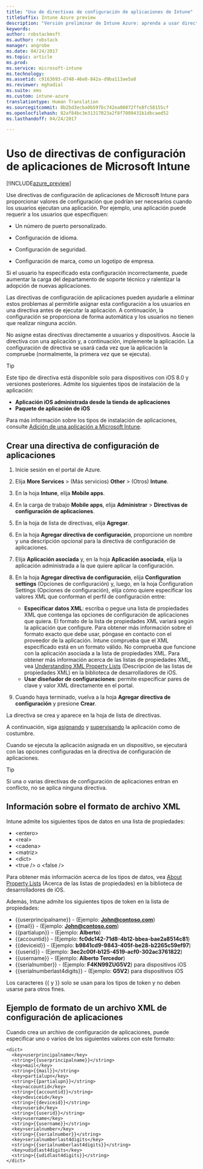 ```yaml
---
title: "Uso de directivas de configuración de aplicaciones de Intune"
titleSuffix: Intune Azure preview
description: "Versión preliminar de Intune Azure: aprenda a usar directivas de configuración de aplicaciones para proporcionar datos de configuración a una aplicación de iOS, cuando se ejecuta."
keywords: 
author: robstackmsft
ms.author: robstack
manager: angrobe
ms.date: 04/24/2017
ms.topic: article
ms.prod: 
ms.service: microsoft-intune
ms.technology: 
ms.assetid: c9163693-d748-46e0-842a-d9ba113ae5a8
ms.reviewer: mghadial
ms.suite: ems
ms.custom: intune-azure
translationtype: Human Translation
ms.sourcegitcommit: 8b2bd3ecba0b597bc742ea08872ffe8fc58155cf
ms.openlocfilehash: 82af84bc3e31317023a2f8f7089431b1dbcaed52
ms.lasthandoff: 04/24/2017

---
```


# <a name="how-to-use-microsoft-intune-app-configuration-policies"></a>Uso de directivas de configuración de aplicaciones de Microsoft Intune

[!INCLUDE[azure_preview](../includes/azure_preview.md)]

Use directivas de configuración de aplicaciones de Microsoft Intune para proporcionar valores de configuración que podrían ser necesarios cuando los usuarios ejecutan una aplicación. Por ejemplo, una aplicación puede requerir a los usuarios que especifiquen:

-   Un número de puerto personalizado.

-   Configuración de idioma.

-   Configuración de seguridad.

-   Configuración de marca, como un logotipo de empresa.

Si el usuario ha especificado esta configuración incorrectamente, puede aumentar la carga del departamento de soporte técnico y ralentizar la adopción de nuevas aplicaciones.

Las directivas de configuración de aplicaciones pueden ayudarle a eliminar estos problemas al permitirle asignar esta configuración a los usuarios en una directiva antes de ejecutar la aplicación. A continuación, la configuración se proporciona de forma automática y los usuarios no tienen que realizar ninguna acción.

No asigne estas directivas directamente a usuarios y dispositivos. Asocie la directiva con una aplicación y, a continuación, implemente la aplicación. La configuración de directiva se usará cada vez que la aplicación la compruebe (normalmente, la primera vez que se ejecuta).

> [!TIP]
> Este tipo de directiva está disponible solo para dispositivos con iOS 8.0 y versiones posteriores. Admite los siguientes tipos de instalación de la aplicación:
>
> -   **Aplicación iOS administrada desde la tienda de aplicaciones**
> -   **Paquete de aplicación de iOS**
>
> Para más información sobre los tipos de instalación de aplicaciones, consulte [Adición de una aplicación a Microsoft Intune](/intune-azure/manage-apps/add-apps).

## <a name="create-an-app-configuration-policy"></a>Crear una directiva de configuración de aplicaciones

1. Inicie sesión en el portal de Azure.
2. Elija **More Services** >  (Más servicios) **Other** >  (Otros) **Intune**.
3. En la hoja **Intune**, elija **Mobile apps**.
1.  En la carga de trabajo **Mobile apps**, elija **Administrar** > **Directivas de configuración de aplicaciones**.

2.  En la hoja de lista de directivas, elija **Agregar**.

3.  En la hoja **Agregar directiva de configuración**, proporcione un nombre y una descripción opcional para la directiva de configuración de aplicaciones.
4.  Elija **Aplicación asociada** y, en la hoja **Aplicación asociada**, elija la aplicación administrada a la que quiere aplicar la configuración.
5.  En la hoja **Agregar directiva de configuración**, elija **Configuration settings** (Opciones de configuración) y, luego, en la hoja Configuration Settings (Opciones de configuración), elija cómo quiere especificar los valores XML que conforman el perfil de configuración entre:
    - **Especificar datos XML**: escriba o pegue una lista de propiedades XML que contenga las opciones de configuración de aplicaciones que quiera. El formato de la lista de propiedades XML variará según la aplicación que configure. Para obtener más información sobre el formato exacto que debe usar, póngase en contacto con el proveedor de la aplicación.
    Intune comprueba que el XML especificado está en un formato válido. No comprueba que funcione con la aplicación asociada a la lista de propiedades XML.
    Para obtener más información acerca de las listas de propiedades XML, vea [Understanding XML Property Lists](https://developer.apple.com/library/ios/documentation/Cocoa/Conceptual/PropertyLists/UnderstandXMLPlist/UnderstandXMLPlist.html) (Descripción de las listas de propiedades XML) en la biblioteca de desarrolladores de iOS.
    - **Usar diseñador de configuraciones**: permite especificar pares de clave y valor XML directamente en el portal.
8. Cuando haya terminado, vuelva a la hoja **Agregar directiva de configuración** y presione **Crear**.

La directiva se crea y aparece en la hoja de lista de directivas.

A continuación, siga [asignando](deploy-apps.md) y [supervisando](monitor-apps.md) la aplicación como de costumbre.

Cuando se ejecuta la aplicación asignada en un dispositivo, se ejecutará con las opciones configuradas en la directiva de configuración de aplicaciones.

> [!TIP]
> Si una o varias directivas de configuración de aplicaciones entran en conflicto, no se aplica ninguna directiva.

## <a name="information-about-the-xml-file-format"></a>Información sobre el formato de archivo XML

Intune admite los siguientes tipos de datos en una lista de propiedades:

- &lt;entero&gt;
- &lt;real&gt;
- &lt;cadena&gt;
- &lt;matriz&gt;
- &lt;dict&gt;
- &lt;true /&gt; o &lt;false /&gt;

Para obtener más información acerca de los tipos de datos, vea [About Property Lists](https://developer.apple.com/library/ios/documentation/Cocoa/Conceptual/PropertyLists/AboutPropertyLists/AboutPropertyLists.html) (Acerca de las listas de propiedades) en la biblioteca de desarrolladores de iOS.

Además, Intune admite los siguientes tipos de token en la lista de propiedades:
- \{\{userprincipalname\}\} - (Ejemplo: **John@contoso.com**)
- \{\{mail\}\} - (Ejemplo: **John@contoso.com**)
- \{\{partialupn\}\} - (Ejemplo: **Alberto**)
- \{\{accountid\}\} - (Ejemplo: **fc0dc142-71d8-4b12-bbea-bae2a8514c81**)
- \{\{deviceid\}\} - (Ejemplo: **b9841cd9-9843-405f-be28-b2265c59ef97**)
- \{\{userid\}\} - (Ejemplo: **3ec2c00f-b125-4519-acf0-302ac3761822**)
- \{\{username\}\} - (Ejemplo: **Alberto Tercedor**)
- \{\{serialnumber\}\} - (Ejemplo: **F4KN99ZUG5V2**) para dispositivos iOS
- \{\{serialnumberlast4digits\}\} - (Ejemplo: **G5V2**) para dispositivos iOS

Los caracteres \{\{ y \}\} solo se usan para los tipos de token y no deben usarse para otros fines.





## <a name="example-format-for-an-app-configuration-xml-file"></a>Ejemplo de formato de un archivo XML de configuración de aplicaciones

Cuando crea un archivo de configuración de aplicaciones, puede especificar uno o varios de los siguientes valores con este formato:

```
<dict>
  <key>userprincipalname</key>
  <string>{{userprincipalname}}</string>
  <key>mail</key>
  <string>{{mail}}</string>
  <key>partialupn</key>
  <string>{{partialupn}}</string>
  <key>accountid</key>
  <string>{{accountid}}</string>
  <key>deviceid</key>
  <string>{{deviceid}}</string>
  <key>userid</key>
  <string>{{userid}}</string>
  <key>username</key>
  <string>{{username}}</string>
  <key>serialnumber</key>
  <string>{{serialnumber}}</string>
  <key>serialnumberlast4digits</key>
  <string>{{serialnumberlast4digits}}</string>
  <key>udidlast4digits</key>
  <string>{{udidlast4digits}}</string>
</dict>

```

